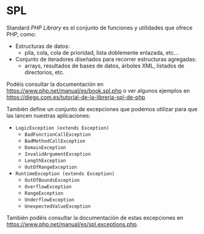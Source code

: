 # SPL

Standard *PHP Library* es el conjunto de funciones y utilidades que ofrece PHP, como:

- Estructuras de datos:
   - pila, cola, cola de prioridad, lista doblemente enlazada, etc...
- Conjunto de iteradores diseñados para recorrer estructuras agregadas:
   - arrays, resultados de bases de datos, árboles XML, listados de directorios, etc.

Podéis consultar la documentación en https://www.php.net/manual/es/book.spl.php o ver algunos ejemplos en https://diego.com.es/tutorial-de-la-libreria-spl-de-php

También define un conjunto de excepciones que podemos utilizar para que las lancen nuestras aplicaciones:

- `LogicException (extends Exception)`
   - `BadFunctionCallException`
   - `BadMethodCallException`
   - `DomainException`
   - `InvalidArgumentException`
   - `LengthException`
   - `OutOfRangeException`
- `RuntimeException (extends Exception)`
   - `OutOfBoundsException`
   - `OverflowException`
   - `RangeException`
   - `UnderflowException`
   - `UnexpectedValueException`

También podéis consultar la documentación de estas excepciones en https://www.php.net/manual/es/spl.exceptions.php.

